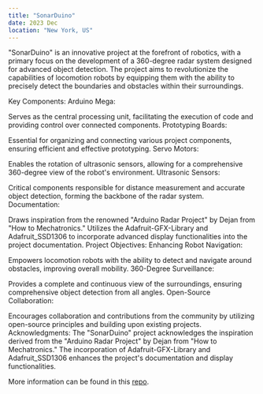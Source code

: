 ```yaml
---
title: "SonarDuino"
date: 2023 Dec
location: "New York, US"
---
```


"SonarDuino" is an innovative project at the forefront of robotics, with a primary focus on the development of a 360-degree radar system designed for advanced object detection. The project aims to revolutionize the capabilities of locomotion robots by equipping them with the ability to precisely detect the boundaries and obstacles within their surroundings.

Key Components:
Arduino Mega:

Serves as the central processing unit, facilitating the execution of code and providing control over connected components.
Prototyping Boards:

Essential for organizing and connecting various project components, ensuring efficient and effective prototyping.
Servo Motors:

Enables the rotation of ultrasonic sensors, allowing for a comprehensive 360-degree view of the robot's environment.
Ultrasonic Sensors:

Critical components responsible for distance measurement and accurate object detection, forming the backbone of the radar system.
Documentation:

Draws inspiration from the renowned "Arduino Radar Project" by Dejan from "How to Mechatronics."
Utilizes the Adafruit-GFX-Library and Adafruit_SSD1306 to incorporate advanced display functionalities into the project documentation.
Project Objectives:
Enhancing Robot Navigation:

Empowers locomotion robots with the ability to detect and navigate around obstacles, improving overall mobility.
360-Degree Surveillance:

Provides a complete and continuous view of the surroundings, ensuring comprehensive object detection from all angles.
Open-Source Collaboration:

Encourages collaboration and contributions from the community by utilizing open-source principles and building upon existing projects.
Acknowledgments:
The "SonarDuino" project acknowledges the inspiration derived from the "Arduino Radar Project" by Dejan from "How to Mechatronics." The incorporation of Adafruit-GFX-Library and Adafruit_SSD1306 enhances the project's documentation and display functionalities.

More information can be found in this [repo](https://github.com/shantanu-ghodgaonkar/NYU_Sonarduino).
